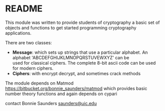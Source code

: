 # README #

This module was written to provide students of cryptography a basic set of objects and functions to get started programming cryptography applications.

There are two classes: 

+ **Message**: which sets up strings that use a particular alphabet. 
  An alphabet 'ABCDEFGHIJKLMNOPQRSTUVEWXYZ' can be    
  used for classical ciphers.  The complete 8-bit ascii code 
  can be used for modern ciphers.
+ **Ciphers**: with encrypt decrypt, and sometimes crack methods 

The module depends on Matmod <https://bitbucket.org/bonnie_saunders/matmod> which provides basic number theory functions and again depends on cypari

contact Bonnie Saunders <saunders@uic.edu>